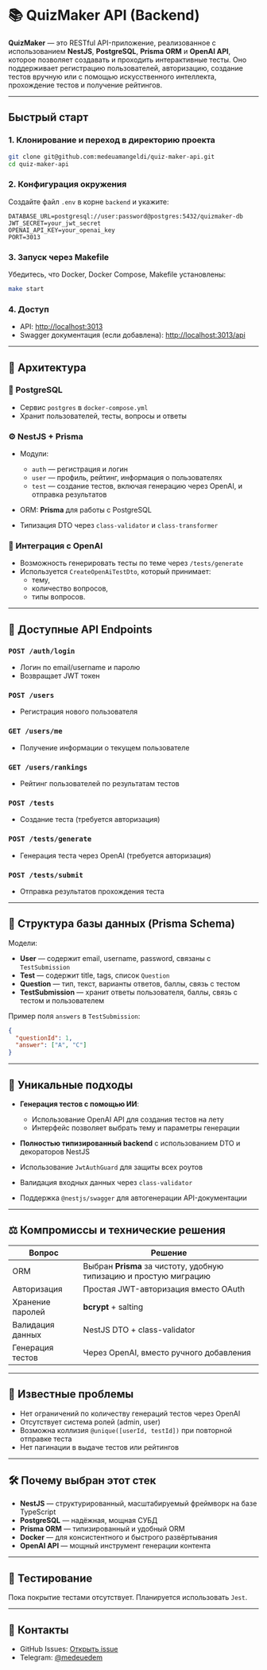 # 📚 QuizMaker API (Backend)

**QuizMaker** — это RESTful API-приложение, реализованное с использованием **NestJS**, **PostgreSQL**, **Prisma ORM** и **OpenAI API**, которое позволяет создавать и проходить интерактивные тесты. Оно поддерживает регистрацию пользователей, авторизацию, создание тестов вручную или с помощью искусственного интеллекта, прохождение тестов и получение рейтингов.

---

## Быстрый старт

### 1. Клонирование и переход в директорию проекта

```bash
git clone git@github.com:medeuamangeldi/quiz-maker-api.git
cd quiz-maker-api
```

### 2. Конфигурация окружения

Создайте файл `.env` в корне `backend` и укажите:

```env
DATABASE_URL=postgresql://user:password@postgres:5432/quizmaker-db
JWT_SECRET=your_jwt_secret
OPENAI_API_KEY=your_openai_key
PORT=3013
```

### 3. Запуск через Makefile

Убедитесь, что Docker, Docker Compose, Makefile установлены:

```bash
make start
```

### 4. Доступ

- API: [http://localhost:3013](http://localhost:3013)
- Swagger документация (если добавлена): [http://localhost:3013/api](http://localhost:3013/api)

---

## 🧱 Архитектура

### 🐘 PostgreSQL

- Сервис `postgres` в `docker-compose.yml`
- Хранит пользователей, тесты, вопросы и ответы

### ⚙️ NestJS + Prisma

- Модули:
  - `auth` — регистрация и логин
  - `user` — профиль, рейтинг, информация о пользователях
  - `test` — создание тестов, включая генерацию через OpenAI, и отправка результатов

- ORM: **Prisma** для работы с PostgreSQL
- Типизация DTO через `class-validator` и `class-transformer`

### 🧠 Интеграция с OpenAI

- Возможность генерировать тесты по теме через `/tests/generate`
- Используется `CreateOpenAiTestDto`, который принимает:
  - тему,
  - количество вопросов,
  - типы вопросов.

---

## 🔌 Доступные API Endpoints

### `POST /auth/login`

- Логин по email/username и паролю
- Возвращает JWT токен

### `POST /users`

- Регистрация нового пользователя

### `GET /users/me`

- Получение информации о текущем пользователе

### `GET /users/rankings`

- Рейтинг пользователей по результатам тестов

### `POST /tests`

- Создание теста (требуется авторизация)

### `POST /tests/generate`

- Генерация теста через OpenAI (требуется авторизация)

### `POST /tests/submit`

- Отправка результатов прохождения теста

---

## 🧬 Структура базы данных (Prisma Schema)

Модели:

- **User** — содержит email, username, password, связаны с `TestSubmission`
- **Test** — содержит title, tags, список `Question`
- **Question** — тип, текст, варианты ответов, баллы, связь с тестом
- **TestSubmission** — хранит ответы пользователя, баллы, связь с тестом и пользователем

Пример поля `answers` в `TestSubmission`:

```json
{
  "questionId": 1,
  "answer": ["A", "C"]
}
```

---

## 🧠 Уникальные подходы

- **Генерация тестов с помощью ИИ**:
  - Использование OpenAI API для создания тестов на лету
  - Интерфейс позволяет выбрать тему и параметры генерации

- **Полностью типизированный backend** с использованием DTO и декораторов NestJS
- Использование `JwtAuthGuard` для защиты всех роутов
- Валидация входных данных через `class-validator`
- Поддержка `@nestjs/swagger` для автогенерации API-документации

---

## ⚖️ Компромиссы и технические решения

| Вопрос           | Решение                                                            |
| ---------------- | ------------------------------------------------------------------ |
| ORM              | Выбран **Prisma** за чистоту, удобную типизацию и простую миграцию |
| Авторизация      | Простая JWT-авторизация вместо OAuth                               |
| Хранение паролей | **bcrypt** + salting                                               |
| Валидация данных | NestJS DTO + class-validator                                       |
| Генерация тестов | Через OpenAI, вместо ручного добавления                            |

---

## 🐞 Известные проблемы

- Нет ограничений по количеству генераций тестов через OpenAI
- Отсутствует система ролей (admin, user)
- Возможна коллизия `@unique([userId, testId])` при повторной отправке теста
- Нет пагинации в выдаче тестов или рейтингов

---

## 🛠 Почему выбран этот стек

- **NestJS** — структурированный, масштабируемый фреймворк на базе TypeScript
- **PostgreSQL** — надёжная, мощная СУБД
- **Prisma ORM** — типизированный и удобный ORM
- **Docker** — для консистентного и быстрого развёртывания
- **OpenAI API** — мощный инструмент генерации контента

---

## 🧪 Тестирование

Пока покрытие тестами отсутствует. Планируется использовать `Jest`.

---

## 🤝 Контакты

- GitHub Issues: [Открыть issue](https://github.com/medeuamangeldi/quiz-maker-api/issues)
- Telegram: [@medeuedem](https://t.me/medeuedem)
